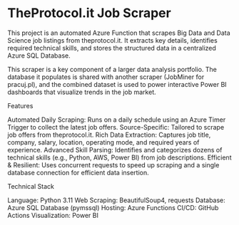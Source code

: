 # TheProtocol.it Job Scraper

This project is an automated Azure Function that scrapes Big Data and Data Science job listings from theprotocol.it. It extracts key details, identifies required technical skills, and stores the structured data in a centralized Azure SQL Database.

This scraper is a key component of a larger data analysis portfolio. The database it populates is shared with another scraper (JobMiner for pracuj.pl), and the combined dataset is used to power interactive Power BI dashboards that visualize trends in the job market.

Features

Automated Daily Scraping: Runs on a daily schedule using an Azure Timer Trigger to collect the latest job offers.
Source-Specific: Tailored to scrape job offers from theprotocol.it.
Rich Data Extraction: Captures job title, company, salary, location, operating mode, and required years of experience.
Advanced Skill Parsing: Identifies and categorizes dozens of technical skills (e.g., Python, AWS, Power BI) from job descriptions.
Efficient & Resilient: Uses concurrent requests to speed up scraping and a single database connection for efficient data insertion.

Technical Stack

Language: Python 3.11
Web Scraping: BeautifulSoup4, requests
Database: Azure SQL Database (pymssql)
Hosting: Azure Functions
CI/CD: GitHub Actions
Visualization: Power BI

